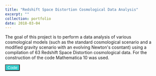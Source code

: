 ```yaml
---
title: "Redshift Space Distortion Cosmological Data Analysis"
excerpt: ""
collection: portfolio
date: 2018-03-04
---
```


The goal of this project is to perform a data analysis of various cosmological models (such as the standard cosmological scenario and a modified gravity scenario with an evolving Newton's cosntant) using a compilation of 63 Redshift Space Distortion cosmological data. For the construction of the code Mathematica 10 was used.

<button style="background-color:#33CCCC; color:white" onclick="location.href='https://github.com/lkazantzi/growth-tomography/tree/gh-pg-short-code'" type="button"> Code </button>
